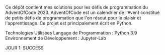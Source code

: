 Ce dépôt contient mes solutions pour les défis de programmation du AdventOfCode 2023. AdventOfCode est un calendrier de l'Avent constitué de petits défis de programmation que l'on résout pour le plaisir et l'apprentissage. Ce projet est principalement écrit en Python.

Technologies Utilisées
Langage de Programmation : Python 3.9
Environnement de Développement : Jupyter-Lab

JOUR 1: SUCCESS 
